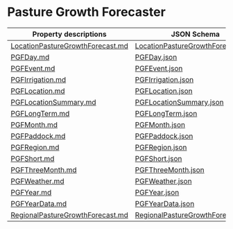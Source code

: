 # Pasture Growth  Forecaster

Property descriptions | JSON Schema
------------ | -------------
[LocationPastureGrowthForecast.md](LocationPastureGrowthForecast.md)|[LocationPastureGrowthForecast.json](LocationPastureGrowthForecast.json)
[PGFDay.md](PGFDay.md)|[PGFDay.json](PGFDay.json)
[PGFEvent.md](PGFEvent.md)|[PGFEvent.json](PGFEvent.json)
[PGFIrrigation.md](PGFIrrigation.md)|[PGFIrrigation.json](PGFIrrigation.json)
[PGFLocation.md](PGFLocation.md)|[PGFLocation.json](PGFLocation.json)
[PGFLocationSummary.md](PGFLocationSummary.md)|[PGFLocationSummary.json](PGFLocationSummary.json)
[PGFLongTerm.md](PGFLongTerm.md)|[PGFLongTerm.json](PGFLongTerm.json)
[PGFMonth.md](PGFMonth.md)|[PGFMonth.json](PGFMonth.json)
[PGFPaddock.md](PGFPaddock.md)|[PGFPaddock.json](PGFPaddock.json)
[PGFRegion.md](PGFRegion.md)|[PGFRegion.json](PGFRegion.json)
[PGFShort.md](PGFShort.md)|[PGFShort.json](PGFShort.json)
[PGFThreeMonth.md](PGFThreeMonth.md)|[PGFThreeMonth.json](PGFThreeMonth.json)
[PGFWeather.md](PGFWeather.md)|[PGFWeather.json](PGFWeather.json)
[PGFYear.md](PGFYear.md)|[PGFYear.json](PGFYear.json)
[PGFYearData.md](PGFYearData.md)|[PGFYearData.json](PGFYearData.json)
[RegionalPastureGrowthForecast.md](RegionalPastureGrowthForecast.md)|[RegionalPastureGrowthForecast.json](RegionalPastureGrowthForecast.json)



